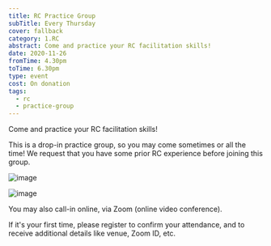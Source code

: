 ```yaml
---
title: RC Practice Group
subTitle: Every Thursday
cover: fallback
category: 1.RC
abstract: Come and practice your RC facilitation skills!
date: 2020-11-26
fromTime: 4.30pm
toTime: 6.30pm
type: event
cost: On donation
tags:
  - rc
  - practice-group
---
```


Come and practice your RC facilitation skills!

This is a drop-in practice group, so you may come sometimes or all the time! We request that you have some prior RC experience before joining this group.

![image](/content-assets/rc-practice-group/rc-practice-group-1_1200X700.jpg)

![image](/content-assets/rc-practice-group/rc-practice-group-2_1600X900.jpg)

You may also call-in online, via Zoom (online video conference).

If it's your first time, please register to confirm your attendance, and to receive additional details like venue, Zoom ID, etc.
